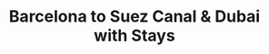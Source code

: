 ---
category: mediterranean
title: Barcelona to Suez Canal & Dubai with Stays
class: barcelona-to-suez-canal-and-dubai-with-stays
cruiseline: Royal Caribbean, Ovation of the Seas
special-info: stays in Barcelona and Dubai
price: 1929
nights: 20
cruise-url: http://www.planetcruise.co.uk/royal-caribbean-cruises/ovation-of-the-seas/08-May-2016/104000?referrersiteid=970
---